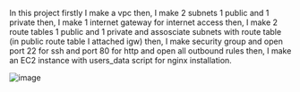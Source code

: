 In this project firstly I make a vpc
then, I make 2 subnets 1 public and 1 private
then, I make 1 internet gateway for internet access
then, I make 2 route tables 1 public and 1 private and assosciate subnets with route table (in public route table I attached igw)
then, I make security group and open port 22 for ssh and port 80 for http and open all outbound rules
then, I make an EC2 instance with users_data script for nginx installation.


![image](https://github.com/Mohitrohilla9679/Terraform-Projects/assets/118180056/a637d906-db0c-448b-942d-205098f232f1)
